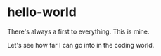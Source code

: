 # hello-world
There's always a first to everything. This is mine.

Let's see how far I can go into in the coding world.
